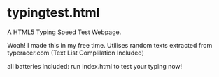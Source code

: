 # typingtest.html
A HTML5 Typing Speed Test Webpage.

Woah! I made this in my free time.
Utilises random texts extracted from typeracer.com (Text List Complilation Included)

all batteries included: run index.html to test your typing now!
